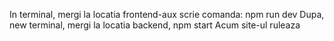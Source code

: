 In terminal, mergi la locatia frontend-aux scrie comanda: npm run dev
Dupa, new terminal, mergi la locatia backend, npm start
Acum site-ul ruleaza